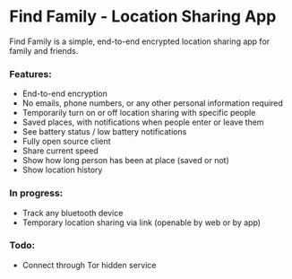 # Find Family - Location Sharing App

Find Family is a simple, end-to-end encrypted location sharing app for family and friends.

### Features:
- End-to-end encryption
- No emails, phone numbers, or any other personal information required
- Temporarily turn on or off location sharing with specific people
- Saved places, with notifications when people enter or leave them
- See battery status / low battery notifications
- Fully open source client
- Share current speed
- Show how long person has been at place (saved or not)
- Show location history

### In progress:
- Track any bluetooth device
- Temporary location sharing via link (openable by web or by app)

### Todo:
- Connect through Tor hidden service
